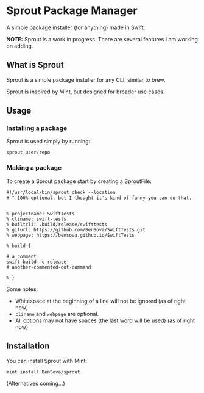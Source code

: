 # Sprout Package Manager
A simple package installer (for anything) made in Swift.

**NOTE:** Sprout is a work in progress. There are several features I am working on adding.

## What is Sprout
Sprout is a simple package installer for any CLI, similar to brew.

Sprout is inspired by Mint, but designed for broader use cases.

## Usage
### Installing a package
Sprout is used simply by running:
```shell
sprout user/repo
```

### Making a package
To create a Sprout package start by creating a SproutFile:
```
#!/usr/local/bin/sprout check --location
# ^ 100% optional, but I thought it's kind of funny you can do that.


% projectname: SwiftTests
% cliname: swift-tests
% builtcli: .build/release/swifttests
% giturl: https://github.com/BenSova/SwiftTests.git
% webpage: https://bensova.github.io/SwiftTests

% build {

# a comment
swift build -c release
# another-commented-out-command

% }
```
Some notes:
- Whitespace at the beginning of a line will not be ignored (as of right now)
- `cliname` and `webpage` are optional.
- All options may not have spaces (the last word will be used) (as of right now)

## Installation
You can install Sprout with Mint:
```shell
mint install BenSova/sprout
```
(Alternatives coming...)
